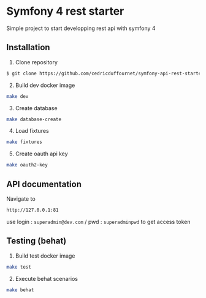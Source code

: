 # Symfony 4 rest starter
Simple project to start developping rest api with symfony 4

## Installation
1) Clone repository
```bash
$ git clone https://github.com/cedricduffournet/symfony-api-rest-starter.git
```

2) Build dev docker image
```bash
make dev
```

3) Create database
```bash
make database-create
```

4) Load fixtures
```bash
make fixtures
```

5) Create oauth api key
```bash
make oauth2-key
```

## API documentation

Navigate to

```bash
http://127.0.0.1:81
```

use login : `superadmin@dev.com` / pwd : `superadminpwd` to get access token

## Testing (behat)

1) Build test docker image
```bash
make test
```

2) Execute behat scenarios
```bash
make behat
```



